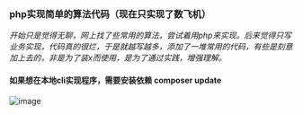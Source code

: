 ### php实现简单的算法代码（现在只实现了数飞机）
*开始只是觉得无聊，网上找了些常用的算法，尝试着用php来实现。后来觉得只写业务实现，代码真的很烂，于是就越写越多，添加了一堆常用的代码，有些是刻意加上去的，非是为了装x而使用，是为了通过实践，增强理解。*

#### 如果想在本地cli实现程序，需要安装依赖  composer update 
![image](https://github.com/yaobin24/AlgorithmDemo/blob/master/screenshot/cli.png)


